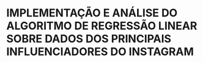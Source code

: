 # IMPLEMENTAÇÃO E ANÁLISE DO ALGORITMO DE REGRESSÃO LINEAR SOBRE DADOS DOS PRINCIPAIS INFLUENCIADORES DO INSTAGRAM



